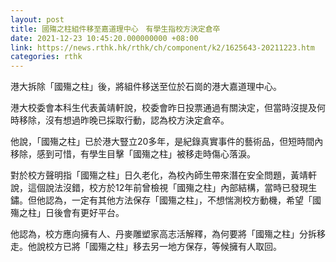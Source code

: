 ```yaml
---
layout: post
title: 國殤之柱組件移至嘉道理中心　有學生指校方決定倉卒
date: 2021-12-23 10:45:20.000000000 +08:00
link: https://news.rthk.hk/rthk/ch/component/k2/1625643-20211223.htm
categories: rthk
---
```


港大拆除「國殤之柱」後，將組件移送至位於石崗的港大嘉道理中心。

港大校委會本科生代表黃靖軒說，校委會昨日投票通過有關決定，但當時沒提及何時移除，沒有想過昨晚已採取行動，認為校方決定倉卒。

他說，「國殤之柱」已於港大豎立20多年，是紀錄真實事件的藝術品，但短時間內移除，感到可惜，有學生目擊「國殤之柱」被移走時傷心落淚。

對於校方聲明指「國殤之柱」日久老化，為校內師生帶來潛在安全問題，黃靖軒說，這個說法沒錯，校方於12年前曾檢視「國殤之柱」內部結構，當時已發現生鏽。但他認為，一定有其他方法保存「國殤之柱」，不想惴測校方動機，希望「國殤之柱」日後會有更好平台。

他認為，校方應向擁有人、丹麥雕塑家高志活解釋，為何要將「國殤之柱」分拆移走。他說校方已將「國殤之柱」移去另一地方保存，等候擁有人取回。
